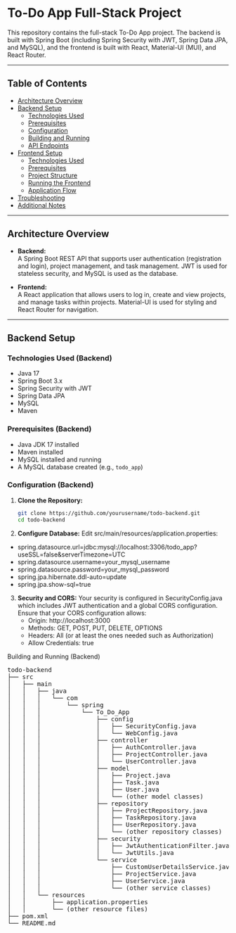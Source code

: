 # To-Do App Full-Stack Project

This repository contains the full-stack To-Do App project. The backend is built with Spring Boot (including Spring Security with JWT, Spring Data JPA, and MySQL), and the frontend is built with React, Material-UI (MUI), and React Router.

---

## Table of Contents

- [Architecture Overview](#architecture-overview)
- [Backend Setup](#backend-setup)
  - [Technologies Used](#technologies-used-backend)
  - [Prerequisites](#prerequisites-backend)
  - [Configuration](#configuration-backend)
  - [Building and Running](#building-and-running-backend)
  - [API Endpoints](#api-endpoints-backend)
- [Frontend Setup](#frontend-setup)
  - [Technologies Used](#technologies-used-frontend)
  - [Prerequisites](#prerequisites-frontend)
  - [Project Structure](#project-structure)
  - [Running the Frontend](#running-the-frontend)
  - [Application Flow](#application-flow)
- [Troubleshooting](#troubleshooting)
- [Additional Notes](#additional-notes)

---

## Architecture Overview

- **Backend:**  
  A Spring Boot REST API that supports user authentication (registration and login), project management, and task management. JWT is used for stateless security, and MySQL is used as the database.
  
- **Frontend:**  
  A React application that allows users to log in, create and view projects, and manage tasks within projects. Material-UI is used for styling and React Router for navigation.

---

## Backend Setup

### Technologies Used (Backend)

- Java 17
- Spring Boot 3.x
- Spring Security with JWT
- Spring Data JPA
- MySQL
- Maven

### Prerequisites (Backend)

- Java JDK 17 installed
- Maven installed
- MySQL installed and running
- A MySQL database created (e.g., `todo_app`)

### Configuration (Backend)

1. **Clone the Repository:**

   ```bash
   git clone https://github.com/yourusername/todo-backend.git
   cd todo-backend
   
2. **Configure Database:**
Edit src/main/resources/application.properties:
- spring.datasource.url=jdbc:mysql://localhost:3306/todo_app?useSSL=false&serverTimezone=UTC
- spring.datasource.username=your_mysql_username
- spring.datasource.password=your_mysql_password
- spring.jpa.hibernate.ddl-auto=update
- spring.jpa.show-sql=true

3. **Security and CORS:**
      Your security is configured in SecurityConfig.java which includes JWT authentication and a global CORS configuration. Ensure that your CORS configuration allows:
      - Origin: http://localhost:3000
      - Methods: GET, POST, PUT, DELETE, OPTIONS
      - Headers: All (or at least the ones needed such as Authorization)
      - Allow Credentials: true

Building and Running (Backend)

<pre>
todo-backend
├── src
│   ├── main
│   │   ├── java
│   │   │   └── com
│   │   │       └── spring
│   │   │           └── To_Do_App
│   │   │               ├── config
│   │   │               │   ├── SecurityConfig.java
│   │   │               │   └── WebConfig.java
│   │   │               ├── controller
│   │   │               │   ├── AuthController.java
│   │   │               │   ├── ProjectController.java
│   │   │               │   └── UserController.java
│   │   │               ├── model
│   │   │               │   ├── Project.java
│   │   │               │   ├── Task.java
│   │   │               │   ├── User.java
│   │   │               │   └── (other model classes)
│   │   │               ├── repository
│   │   │               │   ├── ProjectRepository.java
│   │   │               │   ├── TaskRepository.java
│   │   │               │   ├── UserRepository.java
│   │   │               │   └── (other repository classes)
│   │   │               ├── security
│   │   │               │   ├── JwtAuthenticationFilter.java
│   │   │               │   └── JwtUtils.java
│   │   │               └── service
│   │   │                   ├── CustomUserDetailsService.java
│   │   │                   ├── ProjectService.java
│   │   │                   ├── UserService.java
│   │   │                   └── (other service classes)
│   │   └── resources
│   │       ├── application.properties
│   │       └── (other resource files)
├── pom.xml
└── README.md

</pre>
